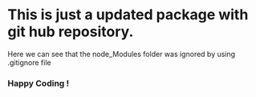 # This is just a updated package with git hub repository.
Here we can see that the node_Modules folder was ignored by using .gitignore file
### Happy Coding !
